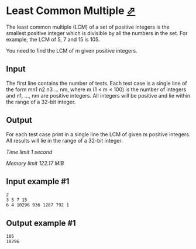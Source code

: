 # Least Common Multiple [⬀](https://www.e-olymp.com/en/problems/1243)

The least common multiple (LCM) of a set of positive integers is the smallest positive integer which is divisible by all the numbers in the set. For example, the LCM of 5, 7 and 15 is 105.

You need to find the LCM of m given positive integers.

## Input

The first line contains the number of tests. Each test case is a single line of the form mn1 n2 n3 ... nm, where m (1 ≤ m ≤ 100) is the number of integers and n1, ..., nm are positive integers. All integers will be positive and lie within the range of a 32-bit integer.

## Output

For each test case print in a single line the LCM of given m positive integers. All results will lie in the range of a 32-bit integer.

*Time limit 1 second*

*Memory limit 122.17 MiB*


## Input example #1
```
2
3 5 7 15
6 4 10296 936 1287 792 1
```

## Output example #1
```
105
10296
```
